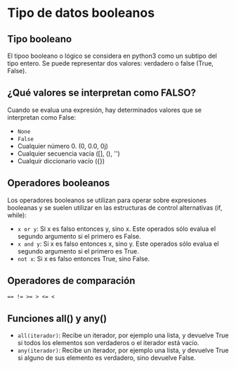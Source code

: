 # Tipo de datos booleanos

## Tipo booleano

El tipoo booleano o lógico se considera en python3 como un subtipo del tipo entero. Se puede representar dos valores: verdadero o false (True, False).

## ¿Qué valores se interpretan como FALSO?

Cuando se evalua una expresión, hay determinados valores que se interpretan como False:

* `None`
* `False`
* Cualquier número 0. (0, 0.0, 0j)
* Cualquier secuencia vacía ([], (), '')
* Cualquir diccionario vacío ({})

## Operadores booleanos

Los operadores booleanos se utilizan para operar sobre expresiones booleanas y se suelen utilizar en las estructuras de control alternativas (if, while):

* `x or y`: Si x es falso entonces y, sino x. Este operados sólo evalua el segundo argumento si el primero es False.
* `x and y`: Si x es falso entonces x, sino y. Este operados sólo evalua el segundo argumento si el primero es True.
* `not x`: Si x es falso entonces True, sino False.

## Operadores de comparación

`== != >= > <= <`

## Funciones all() y any()

* `all(iterador)`: Recibe un iterador, por ejemplo una lista, y devuelve True si todos los elementos son verdaderos o el iterador está vacío. 
* `any(iterador)`: Recibe un iterador, por ejemplo una lista, y devuelve True si alguno de sus elemento es verdadero, sino devuelve False.

